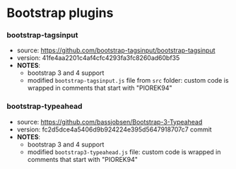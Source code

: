 # Bootstrap plugins

### bootstrap-tagsinput
* source: https://github.com/bootstrap-tagsinput/bootstrap-tagsinput
* version: 41fe4aa2201c4af4cfc4293fa3fc8260ad60bf35
* __NOTES__:
  - bootstrap 3 and 4 support
  - modified `bootstrap-tagsinput.js` file from `src` folder: custom code is wrapped in comments that start with "PIOREK94"

### bootstrap-typeahead
* source: https://github.com/bassjobsen/Bootstrap-3-Typeahead
* version: fc2d5dce4a5406d9b924224e395d5647918707c7 commit
* __NOTES__:
  - bootstrap 3 and 4 support
  - modified `bootstrap3-typeahead.js` file: custom code is wrapped in comments that start with "PIOREK94"
